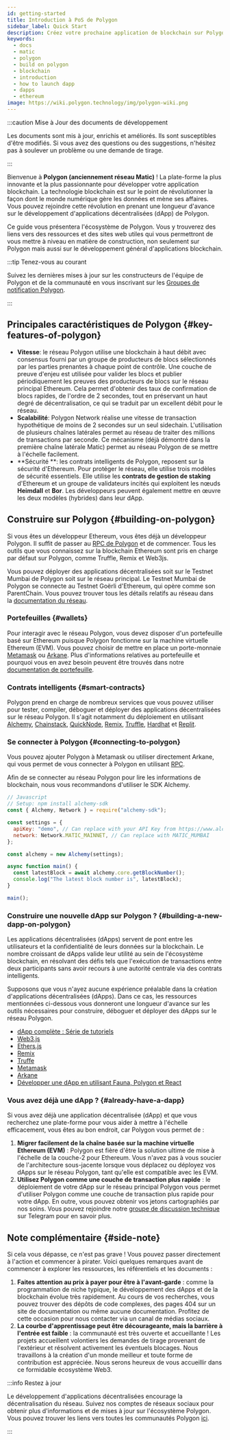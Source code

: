 ```yaml
---
id: getting-started
title: Introduction à PoS de Polygon
sidebar_label: Quick Start
description: Créez votre prochaine application de blockchain sur Polygon.
keywords:
  - docs
  - matic
  - polygon
  - build on polygon
  - blockchain
  - introduction
  - how to launch dapp
  - dapps
  - ethereum
image: https://wiki.polygon.technology/img/polygon-wiki.png
---
```


:::caution Mise à Jour des documents de développement

Les documents sont mis à jour, enrichis et améliorés. Ils sont susceptibles d'être modifiés.
Si vous avez des questions ou des suggestions, n'hésitez pas à soulever un problème ou une demande de tirage.

:::

Bienvenue à **Polygon (anciennement réseau Matic)** ! La plate-forme la plus innovante et la plus passionnante pour développer votre application blockchain. La technologie blockchain est sur le point de révolutionner la façon dont le monde numérique gère les données et mène ses affaires. Vous pouvez rejoindre cette révolution en prenant une longueur d'avance sur le développement d'applications décentralisées (dApp) de Polygon.

Ce guide vous présentera l'écosystème de Polygon. Vous y trouverez des liens vers des ressources et des sites web utiles qui vous permettront de vous mettre à niveau en matière de construction, non seulement sur Polygon mais aussi sur le développement général d'applications blockchain.

:::tip Tenez-vous au courant

Suivez les dernières mises à jour sur les constructeurs de l'équipe de Polygon
et de la communauté en vous inscrivant sur les
[<ins>Groupes de notification Polygon</ins>](https://polygon.technology/notifications/).

:::

## Principales caractéristiques de Polygon {#key-features-of-polygon}

- **Vitesse**: le réseau Polygon utilise une blockchain à haut débit avec consensus fourni par un groupe de producteurs de blocs sélectionnés par les parties prenantes à chaque point de contrôle. Une couche de preuve d'enjeu est utilisée pour valider les blocs et publier périodiquement les preuves des producteurs de blocs sur le réseau principal Ethereum. Cela permet d'obtenir des taux de confirmation de blocs rapides, de l'ordre de 2 secondes, tout en préservant un haut degré de décentralisation, ce qui se traduit par un excellent débit pour le réseau.
- **Scalabilité**: Polygon Network réalise une vitesse de transaction hypothétique de moins de 2 secondes sur un seul sidechain. L'utilisation de plusieurs chaînes latérales permet au réseau de traiter des millions de transactions par seconde. Ce mécanisme (déjà démontré dans la première chaîne latérale Matic) permet au réseau Polygon de se mettre à l'échelle facilement.
- **Sécurité **: les contrats intelligents de Polygon, reposent sur la sécurité d'Ethereum. Pour protéger le réseau, elle utilise trois modèles de sécurité essentiels. Elle utilise les **contrats de gestion de staking** d'Ethereum et un groupe de validateurs incités qui exploitent les nœuds **Heimdall** et **Bor**. Les développeurs peuvent également mettre en œuvre les deux modèles (hybrides) dans leur dApp.

## Construire sur Polygon {#building-on-polygon}

Si vous êtes un développeur Ethereum, vous êtes déjà un développeur Polygon. Il suffit de passer au [RPC de Polygon](https://polygon-rpc.com/) et de commencer. Tous les outils que vous connaissez sur la blockchain Ethereum sont pris en charge par défaut sur Polygon, comme Truffle, Remix et Web3js.

Vous pouvez déployer des applications décentralisées soit sur le Testnet Mumbai de Polygon soit sur le réseau principal. Le Testnet Mumbai de Polygon se connecte au Testnet Goërli d'Ethereum, qui opère comme son ParentChain. Vous pouvez trouver tous les détails relatifs au réseau dans la [documentation du réseau](https://github.com/maticnetwork/matic-docs/blob/master/docs/develop/network-details/network.md).

### Portefeuilles {#wallets}

Pour interagir avec le réseau Polygon, vous devez disposer d'un portefeuille basé sur Ethereum puisque Polygon fonctionne sur la machine virtuelle Ethereum (EVM). Vous pouvez choisir de mettre en place un porte-monnaie [Metamask](https://github.com/maticnetwork/matic-docs/blob/master/docs/develop/metamask/overview.md) ou [Arkane](https://github.com/maticnetwork/matic-docs/blob/master/docs/develop/wallets/arkane/intro_arkane.md). Plus d'informations relatives au portefeuille et pourquoi vous en avez besoin peuvent être trouvés dans notre [documentation de portefeuille](https://docs.polygon.technology/docs/develop/wallets/getting-started).

### Contrats intelligents {#smart-contracts}

Polygon prend en charge de nombreux services que vous pouvez utiliser pour tester, compiler, déboguer et déployer des applications décentralisées sur le réseau Polygon. Il s'agit notamment du déploiement en utilisant [Alchemy](https://github.com/maticnetwork/matic-docs/blob/master/docs/develop/alchemy.md), [Chainstack](https://github.com/maticnetwork/matic-docs/blob/master/docs/develop/chainstack.md), [QuickNode](https://github.com/maticnetwork/matic-docs/blob/master/docs/develop/quicknode.md), [Remix](https://github.com/maticnetwork/matic-docs/blob/master/docs/develop/remix.md), [Truffle](https://github.com/maticnetwork/matic-docs/blob/master/docs/develop/truffle.md), [Hardhat](https://github.com/maticnetwork/matic-docs/blob/master/docs/develop/hardhat.md) et [Replit](https://github.com/maticnetwork/matic-docs/blob/master/docs/develop/replit.md).

### Se connecter à Polygon {#connecting-to-polygon}

Vous pouvez ajouter Polygon à Metamask ou utiliser directement Arkane, qui vous permet de vous connecter à Polygon en utilisant [RPC](https://docs.polygon.technology/docs/develop/metamask/config-polygon-on-metamask/).

Afin de se connecter au réseau Polygon pour lire les informations de blockchain, nous vous recommandons d'utiliser le SDK Alchemy.

```js
// Javascript
// Setup: npm install alchemy-sdk
const { Alchemy, Network } = require("alchemy-sdk");

const settings = {
  apiKey: "demo", // Can replace with your API Key from https://www.alchemy.com
  network: Network.MATIC_MAINNET, // Can replace with MATIC_MUMBAI
};

const alchemy = new Alchemy(settings);

async function main() {
  const latestBlock = await alchemy.core.getBlockNumber();
  console.log("The latest block number is", latestBlock);
}

main();
```

### Construire une nouvelle dApp sur Polygon ? {#building-a-new-dapp-on-polygon}

Les applications décentralisées (dApps) servent de pont entre les utilisateurs et la confidentialité de leurs données sur la blockchain. Le nombre croissant de dApps valide leur utilité au sein de l'écosystème blockchain, en résolvant des défis tels que l'exécution de transactions entre deux participants sans avoir recours à une autorité centrale via des contrats intelligents.

Supposons que vous n'ayez aucune expérience préalable dans la création d'applications décentralisées (dApps). Dans ce cas, les ressources mentionnées ci-dessous vous donneront une longueur d'avance sur les outils nécessaires pour construire, déboguer et déployer des dApps sur le réseau Polygon.

- [dApp complète : Série de tutoriels](https://kauri.io/full-stack-dapp-tutorial-series/5b8e401ee727370001c942e3/c)
- [Web3.js](https://www.dappuniversity.com/articles/web3-js-intro)
- [Ethers.js](https://docs.ethers.io/v5/)
- [Remix](https://docs.polygon.technology/docs/develop/remix/)
- [Truffe](https://docs.polygon.technology/docs/develop/truffle)
- [Metamask](https://docs.polygon.technology/docs/develop/metamask/overview)
- [Arkane](https://docs.polygon.technology/docs/develop/wallets/arkane/intro)
- [Développer une dApp en utilisant Fauna, Polygon et React](https://docs.polygon.technology/docs/develop/dapp-fauna-polygon-react)

### Vous avez déjà une dApp ? {#already-have-a-dapp}

Si vous avez déjà une application décentralisée (dApp) et que vous recherchez une plate-forme pour vous aider à mettre à l'échelle efficacement, vous êtes au bon endroit, car Polygon vous permet de :

1. **Migrer facilement de la chaîne basée sur la machine virtuelle Ethereum (EVM)** : Polygon est fière d'être la solution ultime de mise à l'échelle de la couche-2 pour Ethereum. Vous n'avez pas à vous soucier de l'architecture sous-jacente lorsque vous déplacez ou déployez vos dApps sur le réseau Polygon, tant qu'elle est compatible avec les EVM.
2. **Utilisez Polygon comme une couche de transaction plus rapide** : le déploiement de votre dApp sur le réseau principal Polygon vous permet d'utiliser Polygon comme une couche de transaction plus rapide pour votre dApp. En outre, vous pouvez obtenir vos jetons cartographiés par nos soins. Vous pouvez rejoindre notre [groupe de discussion technique](http://bit.ly/matic-technical-group) sur Telegram pour en savoir plus.

## Note complémentaire {#side-note}

Si cela vous dépasse, ce n'est pas grave ! Vous pouvez passer directement à l'action et commencer à pirater. Voici quelques remarques avant de commencer à explorer les ressources, les référentiels et les documents :

1. **Faites attention au prix à payer pour être à l'avant-garde** : comme la programmation de niche typique, le développement des dApps et de la blockchain évolue très rapidement. Au cours de vos recherches, vous pouvez trouver des dépôts de code complexes, des pages 404 sur un site de documentation ou même aucune documentation. Profitez de cette occasion pour nous contacter via un canal de médias sociaux.
2. **La courbe d'apprentissage peut être décourageante, mais la barrière à l'entrée est faible** : la communauté est très ouverte et accueillante ! Les projets accueillent volontiers les demandes de tirage provenant de l'extérieur et résolvent activement les éventuels blocages. Nous travaillons à la création d'un monde meilleur et toute forme de contribution est appréciée. Nous serons heureux de vous accueillir dans ce formidable écosystème Web3.

:::info Restez à jour

Le développement d'applications décentralisées encourage la décentralisation du réseau. Suivez nos comptes de réseaux sociaux pour obtenir plus d'informations et de mises à jour sur l'écosystème Polygon. Vous pouvez trouver les liens vers toutes les communautés Polygon [ici](https://polygon.technology/community/).

:::

